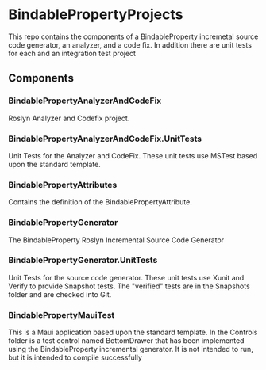# BindablePropertyProjects

This repo contains the components of a BindableProperty incremetal source code generator, an analyzer, 
and a code fix. In addition there are unit tests for each and an integration test project

## Components

### BindablePropertyAnalyzerAndCodeFix
Roslyn Analyzer and Codefix project.

### BindablePropertyAnalyzerAndCodeFix.UnitTests
Unit Tests for the Analyzer and CodeFix. These unit tests use MSTest based upon the standard template.

### BindablePropertyAttributes
Contains the definition of the BindablePropertyAttribute.

### BindablePropertyGenerator
The BindableProperty Roslyn Incremental Source Code Generator

### BindablePropertyGenerator.UnitTests
Unit Tests for the source code generator. These unit tests use Xunit and Verify to provide Snapshot
tests. The "verified" tests are in the Snapshots folder and are checked into Git.

### BindablePropertyMauiTest
This is a Maui application based upon the standard template. In the Controls folder is a test control
named BottomDrawer that has been implemented using the BindableProperty incremental generator. It is not 
intended to run, but it is intended to compile successfully 